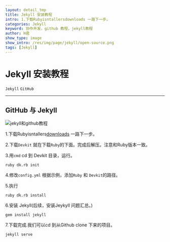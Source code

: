 ```yaml
---
layout: detail_tmp
title: Jekyll 安装教程
intro: 1.下载Rubyisntallersdownloads 一路下一步。
categories: Jekyll
keyword: 协作开发，github 教程，jekyll教程
author: H君
show_type: image
show_intro: /res/img/page/jekyll/open-source.png
tags: [Jekyll]
---
```


# Jekyll 安装教程

`Jekyll` `GitHub`

--- 

## GitHub 与 Jekyll

![jekyll和github教程](../res/img/page/jekyll/open-source.png) 



1.下载Rubyisntallers[downloads](http://rubyinstaller.org/downloads/) 一路下一步。

2.下载`Devkit` 就在下载`Ruby`的下面。完成后解压。注意和Ruby版本一致。

3.用`cmd` cd 到 Devkit 目录，运行。
    
    ruby dk.rb init 

4.修改`config.yml` 根据示例，添加`Ruby` 和 `Devkit`的路径。

5.执行
    
    ruby dk.rb install

6.安装 Jekyll(后续，安装Jeykyll 问题汇总。)
    
    gem install jekyll

7.下载完成.我们可以cd 到从Github clone 下来的项目。

    jekyll serve


